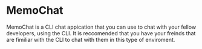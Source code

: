 # MemoChat
MemoChat is a CLI chat appication that you can use to chat with your fellow developers, using the CLI. It is reccomended that you have your freinds that are fimiliar with the CLI to chat with them in this type of enviroment.
